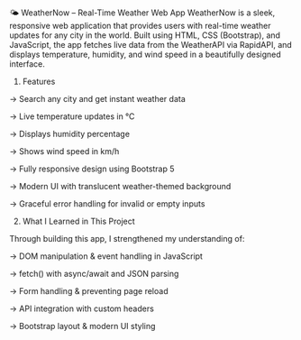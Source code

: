 🌤️ WeatherNow – Real-Time Weather Web App
WeatherNow is a sleek, responsive web application that provides users with real-time weather updates for any city in the world. Built using HTML, CSS (Bootstrap), and JavaScript, the app fetches live data from the WeatherAPI via RapidAPI, and displays temperature, humidity, and wind speed in a beautifully designed interface.

1. Features
   
-> Search any city and get instant weather data

-> Live temperature updates in °C

-> Displays humidity percentage

-> Shows wind speed in km/h

-> Fully responsive design using Bootstrap 5

-> Modern UI with translucent weather-themed background

-> Graceful error handling for invalid or empty inputs

2. What I Learned in This Project
   

Through building this app, I strengthened my understanding of:

-> DOM manipulation & event handling in JavaScript

-> fetch() with async/await and JSON parsing

-> Form handling & preventing page reload

-> API integration with custom headers

-> Bootstrap layout & modern UI styling


